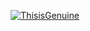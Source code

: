 <p align="center"> <a href="https://github.com/ryo-ma/github-profile-trophy"><img src="https://github-profile-trophy.vercel.app/?username=ThisisGenuine&theme=algolia&row=3&column=3&margin-w=15&margin-h=15" alt="ThisisGenuine" /></a> </p>
</div>
